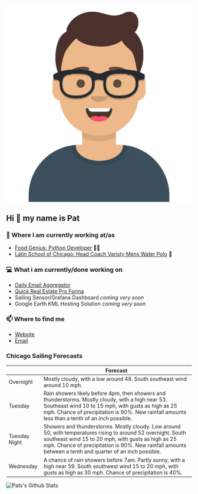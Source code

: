 [![Social banner for p-j-falconer](https://raw.githubusercontent.com/P-J-FALCONER/P-J-FALCONER/master/assets/avataaars.svg)](https://patfalconer.com/)
## Hi :wave: my name is Pat

### 💼 Where I am currently working at/as
- [Food Genius: Python Developer](https://getfoodgenius.com/) 🍔🐍
- [Latin School of Chicago: Head Coach Varisty Mens Water Polo](https://www.latinschool.org/) 🤽


### 💻 What i am currently/done working on
 - [Daily Email Aggregator](https://github.com/P-J-FALCONER/dott_daily_mail)
 - [Quick Real Estate Pro Forma](https://github.com/P-J-FALCONER/henry)
 - Sailing Sensor/Grafana Dashboard *coming very soon*
 - Google Earth KML Hosting Solution *coming very soon*

### 📫 Where to find me
 - [Website](https://patfalconer.com/)
 - [Email](mailto:patrick.j.falconer@gmail.com)


### Chicago Sailing Forecasts
|   | Forecast  |
|---|---|
| Overnight | Mostly cloudy, with a low around 48. South southeast wind around 10 mph. |
| Tuesday | Rain showers likely before 4pm, then showers and thunderstorms. Mostly cloudy, with a high near 53. Southeast wind 10 to 15 mph, with gusts as high as 25 mph. Chance of precipitation is 90%. New rainfall amounts less than a tenth of an inch possible. |
| Tuesday Night | Showers and thunderstorms. Mostly cloudy. Low around 50, with temperatures rising to around 52 overnight. South southeast wind 15 to 20 mph, with gusts as high as 25 mph. Chance of precipitation is 90%. New rainfall amounts between a tenth and quarter of an inch possible. |
| Wednesday | A chance of rain showers before 7am. Partly sunny, with a high near 59. South southwest wind 15 to 20 mph, with gusts as high as 30 mph. Chance of precipitation is 40%. |

![Pats's Github Stats](https://github-readme-stats.vercel.app/api?username=p-j-falconer&show_icons=true&theme=radical)
